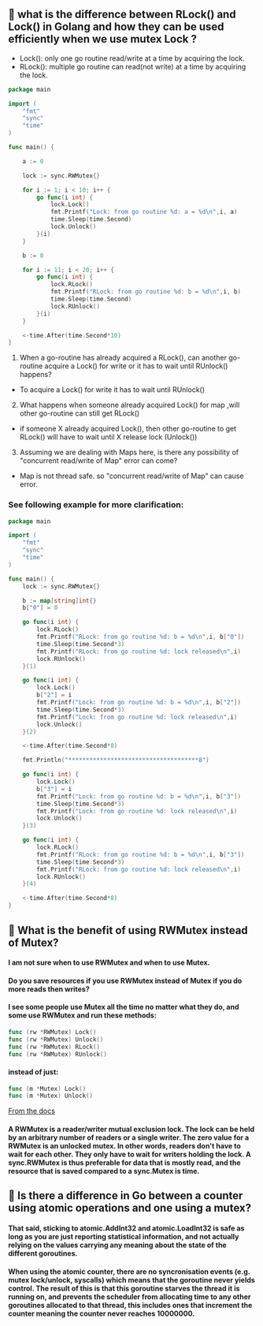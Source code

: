 ## 🌱 what is the difference between RLock() and Lock() in Golang and how they can be used efficiently when we use mutex Lock ?
* Lock(): only one go routine read/write at a time by acquiring the lock.
* RLock(): multiple go routine can read(not write) at a time by acquiring the lock.
```go
package main

import (
	"fmt"
    "sync"
    "time"
)

func main() {

    a := 0

    lock := sync.RWMutex{}

    for i := 1; i < 10; i++ {
        go func(i int) {
            lock.Lock()
            fmt.Printf("Lock: from go routine %d: a = %d\n",i, a)
            time.Sleep(time.Second)
            lock.Unlock()
        }(i)
    }

    b := 0

    for i := 11; i < 20; i++ {
        go func(i int) {
            lock.RLock()
            fmt.Printf("RLock: from go routine %d: b = %d\n",i, b)
            time.Sleep(time.Second)
            lock.RUnlock()
        }(i)
    }

    <-time.After(time.Second*10)
}
```
1) When a go-routine has already acquired a RLock(), can another go-routine acquire a Lock() for write or it has to wait until RUnlock() happens?
* To acquire a Lock() for write it has to wait until RUnlock()

2) What happens when someone already acquired Lock() for map ,will other go-routine can still get RLock()
* if someone X already acquired Lock(), then other go-routine to get RLock() will have to wait until X release lock (Unlock())

3) Assuming we are dealing with Maps here, is there any possibility of "concurrent read/write of Map" error can come?
* Map is not thread safe. so "concurrent read/write of Map" can cause error.

### See following example for more clarification:
```go
package main

import (
    "fmt"
    "sync"
    "time"
)

func main() {
    lock := sync.RWMutex{}

    b := map[string]int{}
    b["0"] = 0

    go func(i int) {
        lock.RLock()
        fmt.Printf("RLock: from go routine %d: b = %d\n",i, b["0"])
        time.Sleep(time.Second*3)
        fmt.Printf("RLock: from go routine %d: lock released\n",i)
        lock.RUnlock()
    }(1)

    go func(i int) {
        lock.Lock()
        b["2"] = i
        fmt.Printf("Lock: from go routine %d: b = %d\n",i, b["2"])
        time.Sleep(time.Second*3)
        fmt.Printf("Lock: from go routine %d: lock released\n",i)
        lock.Unlock()
    }(2)

    <-time.After(time.Second*8)

    fmt.Println("*************************************8")

    go func(i int) {
        lock.Lock()
        b["3"] = i
        fmt.Printf("Lock: from go routine %d: b = %d\n",i, b["3"])
        time.Sleep(time.Second*3)
        fmt.Printf("Lock: from go routine %d: lock released\n",i)
        lock.Unlock()
    }(3)

    go func(i int) {
        lock.RLock()
        fmt.Printf("RLock: from go routine %d: b = %d\n",i, b["3"])
        time.Sleep(time.Second*3)
        fmt.Printf("RLock: from go routine %d: lock released\n",i)
        lock.RUnlock()
    }(4)

    <-time.After(time.Second*8)
}
```
## 🌱 What is the benefit of using RWMutex instead of Mutex?
#### I am not sure when to use RWMutex and when to use Mutex.
#### Do you save resources if you use RWMutex instead of Mutex if you do more reads then writes?
#### I see some people use Mutex all the time no matter what they do, and some use RWMutex and run these methods:
```go
func (rw *RWMutex) Lock()
func (rw *RWMutex) Unlock()
func (rw *RWMutex) RLock()
func (rw *RWMutex) RUnlock()
```
#### instead of just:
```go
func (m *Mutex) Lock()
func (m *Mutex) Unlock()
```
[From the docs](https://golang.org/pkg/sync/#RWMutex)
#### A RWMutex is a reader/writer mutual exclusion lock. The lock can be held by an arbitrary number of readers or a single writer. The zero value for a RWMutex is an unlocked mutex. In other words, readers don't have to wait for each other. They only have to wait for writers holding the lock. A sync.RWMutex is thus preferable for data that is mostly read, and the resource that is saved compared to a sync.Mutex is time.

## 🌱 Is there a difference in Go between a counter using atomic operations and one using a mutex?

#### That said, sticking to atomic.AddInt32 and atomic.LoadInt32 is safe as long as you are just reporting statistical information, and not actually relying on the values carrying any meaning about the state of the different goroutines.
####  When using the atomic counter, there are no syncronisation events (e.g. mutex lock/unlock, syscalls) which means that the goroutine never yields control. The result of this is that this goroutine starves the thread it is running on, and prevents the scheduler from allocating time to any other goroutines allocated to that thread, this includes ones that increment the counter meaning the counter never reaches 10000000.





